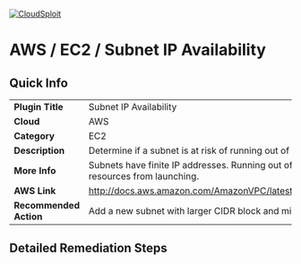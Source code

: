 [![CloudSploit](https://cloudsploit.com/img/logo-new-big-text-100.png "CloudSploit")](https://cloudsploit.com)

# AWS / EC2 / Subnet IP Availability

## Quick Info

| | |
|-|-|
| **Plugin Title** | Subnet IP Availability |
| **Cloud** | AWS |
| **Category** | EC2 |
| **Description** | Determine if a subnet is at risk of running out of IP addresses |
| **More Info** | Subnets have finite IP addresses. Running out of IP addresses could prevent resources from launching. |
| **AWS Link** | http://docs.aws.amazon.com/AmazonVPC/latest/UserGuide/VPC_Subnets.html |
| **Recommended Action** | Add a new subnet with larger CIDR block and migrate resources. |

## Detailed Remediation Steps

